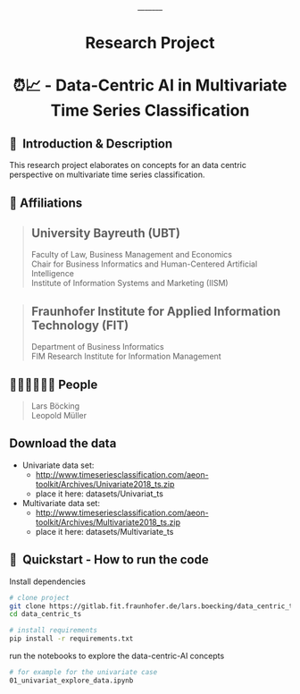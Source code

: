 <div align="center">
_______

# Research Project
# ⏰📈 - Data-Centric AI in Multivariate Time Series Classification 
</div>

## 📌  Introduction & Description

This research project elaborates on concepts for an data centric perspective on multivariate time series classification. 


## 🏫 Affiliations 
> ## **University Bayreuth (UBT)** <br>
> Faculty of Law, Business Management and Economics <br>
> Chair for Business Informatics and Human-Centered Artificial Intelligence <br>
> Institute of Information Systems and Marketing (IISM) <br>

> ## **Fraunhofer Institute for Applied Information Technology (FIT)** <br>
> Department of Business Informatics <br>
> FIM Research Institute for Information Management <br>


## 👨🏻‍🏫👩🏻‍🏫 People
> Lars Böcking <br>
> Leopold Müller  <br>


## Download the data
- Univariate data set: 
    - http://www.timeseriesclassification.com/aeon-toolkit/Archives/Univariate2018_ts.zip
    - place it here: datasets/Univariat_ts
- Multivariate data set: 
    - http://www.timeseriesclassification.com/aeon-toolkit/Archives/Multivariate2018_ts.zip
    - place it here: datasets/Multivariate_ts


## 🚀  Quickstart - How to run the code 

Install dependencies

```bash
# clone project
git clone https://gitlab.fit.fraunhofer.de/lars.boecking/data_centric_ts.git
cd data_centric_ts

# install requirements
pip install -r requirements.txt
```

run the notebooks to explore the data-centric-AI concepts

```bash
# for example for the univariate case
01_univariat_explore_data.ipynb

```


